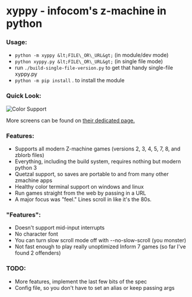 # xyppy - infocom's z-machine in python

### Usage:

* `python -m xyppy &lt;FILE\_OR\_URL&gt;` (in module/dev mode)
* `python xyppy.py &lt;FILE\_OR\_URL&gt;` (in single file mode)
* run `./build-single-file-version.py` to get that handy single-file xyppy.py
* `python -m pip install` . to install the module

### Quick Look:

![Color Support](https://github.com/theinternetftw/xyppy/raw/master/screens/color_support.gif)

More screens can be found on [their dedicated page.](https://github.com/theinternetftw/xyppy/tree/master/screens)

### Features:

* Supports all modern Z-machine games (versions 2, 3, 4, 5, 7, 8, and zblorb files)
* Everything, including the build system, requires nothing but modern python 3
* Quetzal support, so saves are portable to and from many other zmachine apps
* Healthy color terminal support on windows and linux
* Run games straight from the web by passing in a URL
* A major focus was "feel." Lines scroll in like it's the 80s.

### "Features":

* Doesn't support mid-input interrupts
* No character font
* You can turn slow scroll mode off with --no-slow-scroll (you monster)
* Not fast enough to play really unoptimized Inform 7 games (so far I've found 2 offenders)

### TODO:
* More features, implement the last few bits of the spec
* Config file, so you don't have to set an alias or keep passing args
